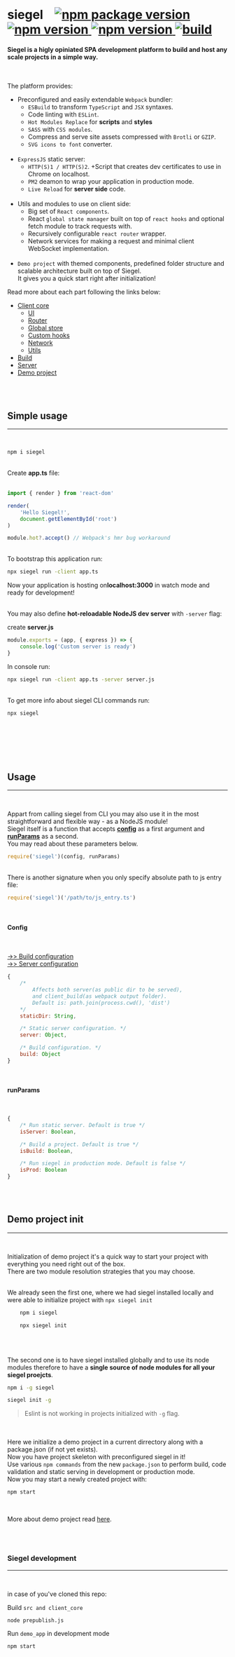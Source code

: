 <br />
<h1>
    siegel&nbsp;&nbsp;&nbsp;

<a href='https://badge.fury.io/js/siegel' target='_blank'>
    <img src='https://badge.fury.io/js/siegel.svg' alt='npm package version' />
</a>

<a href=''>
    <img src='https://img.shields.io/badge/npm%20v-%3E%3D%207-brightgreen' alt='npm version' />
</a>

<a href=''>
    <img src='https://img.shields.io/badge/node%20v-%3E%3D%2014-brightgreen' alt='npm version' />
</a>

<a href=''>
    <img src='https://github.com/cybercookie/siegel/workflows/build/badge.svg' alt='build' />
</a>
</h1>


<h4>
    Siegel is a higly opiniated SPA development platform to build and host any scale projects in a simple way.
    <br />
</h4>
<br />

The platform provides:<br/>

<ul>
    <li>
        Preconfigured and easily extendable <code>Webpack</code> bundler:
        <ul>
            <li><code>ESBuild</code> to transform <code>TypeScript</code> and <code>JSX</code> syntaxes.</li>
            <li>Code linting with <code>ESLint</code>.</li>
            <li><code>Hot Modules Replace</code> for <b>scripts</b> and <b>styles</b></li>
            <li><code>SASS</code> with <code>CSS modules</code>.</li>
            <li>Compress and serve site assets compressed with <code>Brotli</code> or <code>GZIP</code>.</li>
            <li><code>SVG icons to font</code> converter.</li>
        </ul>
    </li><br />
    <li>
        <code>ExpressJS</code> static server:
        <ul>
            <li><code>HTTP(S)1 / HTTP(S)2</code>. +Script that creates dev certificates to use in Chrome on localhost.</li>
            <li><code>PM2</code> deamon to wrap your application in production mode.</li>
            <li><code>Live Reload</code> for <b>server side</b> code.</li>
        </ul>
    </li><br />
    <li>
        Utils and modules to use on client side:
        <ul>
            <li>Big set of <code>React components</code>.</li>
            <li>React <code>global state manager</code> built on top of <code>react hooks</code> and optional fetch module to track requests with.</li>
            <li>Recursively configurable <code>react router</code> wrapper.</li>
            <li>Network services for making a request and minimal client WebSocket implementation.</li>
        </ul>
    </li><br />
    <li>
        <code>Demo project</code> with themed components, predefined folder structure and scalable architecture built on top of Siegel.<br />
        It gives you a quick start right after initialization!
    </li>
</ul>


Read more about each part following the links below:
- [Client core](https://github.com/CyberCookie/siegel/tree/master/client_core)
    - [UI](https://github.com/CyberCookie/siegel/tree/master/client_core/ui)
    - [Router](https://github.com/CyberCookie/siegel/tree/master/client_core/router)
    - [Global store](https://github.com/CyberCookie/siegel/tree/master/client_core/store)
    - [Custom hooks](https://github.com/CyberCookie/siegel/tree/master/client_core/hooks)
    - [Network](https://github.com/CyberCookie/siegel/tree/master/client_core/network)
    - [Utils](https://github.com/CyberCookie/siegel/tree/master/client_core/utils)
- [Build](https://github.com/CyberCookie/siegel/tree/master/src/client_build)
- [Server](https://github.com/CyberCookie/siegel/tree/master/src/server)
- [Demo project](https://github.com/CyberCookie/siegel/tree/master/demo_app)

<br /><br />
<h2>Simple usage</h2><hr /><br />

```sh
npm i siegel
```

<br />
Create <b>app.ts</b> file:<br /><br />

```ts
import { render } from 'react-dom'

render(
    'Hello Siegel!',
    document.getElementById('root')
)

module.hot?.accept() // Webpack's hmr bug workaround
```


<br />
To bootstrap this application run:<br />

```sh
npx siegel run -client app.ts 
```

Now your application is hosting on<b>localhost:3000</b> in watch mode and ready for development!<br /><br />


You may also define <b>hot-reloadable NodeJS dev server</b> with `-server` flag:<br />

create <b>server.js</b>

```js
module.exports = (app, { express }) => {
    console.log('Custom server is ready')
}
```

In console run:<br />

```sh
npx siegel run -client app.ts -server server.js 
```


<br />
To get more info about siegel CLI commands run:<br />

```sh
npx siegel
```

<br />
<br />



<br /><br />
<h2>Usage</h2><hr /><br />

<p>
    Appart from calling siegel from CLI you may also use it in the most straightforward and flexible way - as a NodeJS module!<br />
    Siegel itself is a function that accepts <b><a href='#config'>config</a></b> as a first argument and <b><a href='#runParams'>runParams</a></b> as a second.<br />
    You may read about these parameters below.
</p>


```js
require('siegel')(config, runParams)
```


<br />
There is another signature when you only specify absolute path to js entry file:<br />

```js
require('siegel')('/path/to/js_entry.ts')
```


<br />
<h4>
    <a id='config'>Config</a>
</h4>
<br />

[->> Build configuration](https://github.com/CyberCookie/siegel/tree/master/src/client_build)<br />
[->> Server configuration](https://github.com/CyberCookie/siegel/tree/master/src/server)

```js
{   
    /*
        Affects both server(as public dir to be served),
        and client_build(as webpack output folder).
        Default is: path.join(process.cwd(), 'dist')
    */
    staticDir: String,

    /* Static server configuration. */
    server: Object,

    /* Build configuration. */
    build: Object
}
```

<br />
<h4>
    <a id='runParams'>runParams</a>
</h4>
<br />

```js
{   
    /* Run static server. Default is true */
    isServer: Boolean,

    /* Build a project. Default is true */
    isBuild: Boolean,

    /* Run siegel in production mode. Default is false */
    isProd: Boolean
}
```


<br /><br />
<h2>Demo project init</h2><hr /><br />

Initialization of demo project it's a quick way to start your project with everything you need right out of the box.<br />
There are two module resolution strategies that you may choose.<br /><br >

We already seen the first one, where we had siegel installed locally and were able to initialize project with `npx siegel init`<br />

```sh
    npm i siegel

    npx siegel init
```

<br /><br />

The second one is to have siegel installed globally and to use its node modules therefore to have a <b>single source of node modules for all your siegel proejcts</b>.<br />

```sh
npm i -g siegel

siegel init -g
```

> Eslint is not working in projects initialized with `-g` flag.<br />


<br /><br />
Here we initialize a demo project in a current dirrectory along with a package.json (if not yet exists).<br />
Now you have project skeleton with preconfigured siegel in it!<br />
Use various `npm commands` from the new `package.json` to perform build, code validation and static serving in development or production mode.<br />
Now you may start a newly created project with: <br />

```sh
npm start
```


<br />

More about demo project read [here](https://github.com/CyberCookie/siegel/tree/master/demo_app).<br />


<br /><br />
<h3>Siegel development</h3><hr /><br />

in case of you've cloned this repo:<br />

Build `src and client_core`

```sh
node prepublish.js
```


Run `demo_app` in development mode

```sh
npm start
```